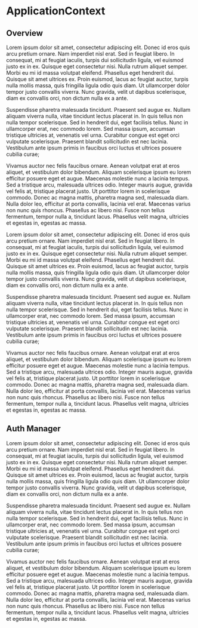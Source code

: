 # ApplicationContext

## Overview

Lorem ipsum dolor sit amet, consectetur adipiscing elit. Donec id eros quis arcu pretium ornare. Nam imperdiet nisl erat. Sed in feugiat libero. In consequat, mi at feugiat iaculis, turpis dui sollicitudin ligula, vel euismod justo ex in ex. Quisque eget consectetur nisi. Nulla rutrum aliquet semper. Morbi eu mi id massa volutpat eleifend. Phasellus eget hendrerit dui. Quisque sit amet ultrices ex. Proin euismod, lacus ac feugiat auctor, turpis nulla mollis massa, quis fringilla ligula odio quis diam. Ut ullamcorper dolor tempor justo convallis viverra. Nunc gravida, velit ut dapibus scelerisque, diam ex convallis orci, non dictum nulla ex a ante.

Suspendisse pharetra malesuada tincidunt. Praesent sed augue ex. Nullam aliquam viverra nulla, vitae tincidunt lectus placerat in. In quis tellus non nulla tempor scelerisque. Sed in hendrerit dui, eget facilisis tellus. Nunc in ullamcorper erat, nec commodo lorem. Sed massa ipsum, accumsan tristique ultricies at, venenatis vel urna. Curabitur congue est eget orci vulputate scelerisque. Praesent blandit sollicitudin est nec lacinia. Vestibulum ante ipsum primis in faucibus orci luctus et ultrices posuere cubilia curae;

Vivamus auctor nec felis faucibus ornare. Aenean volutpat erat at eros aliquet, et vestibulum dolor bibendum. Aliquam scelerisque ipsum eu lorem efficitur posuere eget et augue. Maecenas molestie nunc a lacinia tempus. Sed a tristique arcu, malesuada ultrices odio. Integer mauris augue, gravida vel felis at, tristique placerat justo. Ut porttitor lorem in scelerisque commodo. Donec ac magna mattis, pharetra magna sed, malesuada diam. Nulla dolor leo, efficitur at porta convallis, lacinia vel erat. Maecenas varius non nunc quis rhoncus. Phasellus ac libero nisi. Fusce non tellus fermentum, tempor nulla a, tincidunt lacus. Phasellus velit magna, ultricies et egestas in, egestas ac massa.

Lorem ipsum dolor sit amet, consectetur adipiscing elit. Donec id eros quis arcu pretium ornare. Nam imperdiet nisl erat. Sed in feugiat libero. In consequat, mi at feugiat iaculis, turpis dui sollicitudin ligula, vel euismod justo ex in ex. Quisque eget consectetur nisi. Nulla rutrum aliquet semper. Morbi eu mi id massa volutpat eleifend. Phasellus eget hendrerit dui. Quisque sit amet ultrices ex. Proin euismod, lacus ac feugiat auctor, turpis nulla mollis massa, quis fringilla ligula odio quis diam. Ut ullamcorper dolor tempor justo convallis viverra. Nunc gravida, velit ut dapibus scelerisque, diam ex convallis orci, non dictum nulla ex a ante.

Suspendisse pharetra malesuada tincidunt. Praesent sed augue ex. Nullam aliquam viverra nulla, vitae tincidunt lectus placerat in. In quis tellus non nulla tempor scelerisque. Sed in hendrerit dui, eget facilisis tellus. Nunc in ullamcorper erat, nec commodo lorem. Sed massa ipsum, accumsan tristique ultricies at, venenatis vel urna. Curabitur congue est eget orci vulputate scelerisque. Praesent blandit sollicitudin est nec lacinia. Vestibulum ante ipsum primis in faucibus orci luctus et ultrices posuere cubilia curae;

Vivamus auctor nec felis faucibus ornare. Aenean volutpat erat at eros aliquet, et vestibulum dolor bibendum. Aliquam scelerisque ipsum eu lorem efficitur posuere eget et augue. Maecenas molestie nunc a lacinia tempus. Sed a tristique arcu, malesuada ultrices odio. Integer mauris augue, gravida vel felis at, tristique placerat justo. Ut porttitor lorem in scelerisque commodo. Donec ac magna mattis, pharetra magna sed, malesuada diam. Nulla dolor leo, efficitur at porta convallis, lacinia vel erat. Maecenas varius non nunc quis rhoncus. Phasellus ac libero nisi. Fusce non tellus fermentum, tempor nulla a, tincidunt lacus. Phasellus velit magna, ultricies et egestas in, egestas ac massa.

## Auth Manager

Lorem ipsum dolor sit amet, consectetur adipiscing elit. Donec id eros quis arcu pretium ornare. Nam imperdiet nisl erat. Sed in feugiat libero. In consequat, mi at feugiat iaculis, turpis dui sollicitudin ligula, vel euismod justo ex in ex. Quisque eget consectetur nisi. Nulla rutrum aliquet semper. Morbi eu mi id massa volutpat eleifend. Phasellus eget hendrerit dui. Quisque sit amet ultrices ex. Proin euismod, lacus ac feugiat auctor, turpis nulla mollis massa, quis fringilla ligula odio quis diam. Ut ullamcorper dolor tempor justo convallis viverra. Nunc gravida, velit ut dapibus scelerisque, diam ex convallis orci, non dictum nulla ex a ante.

Suspendisse pharetra malesuada tincidunt. Praesent sed augue ex. Nullam aliquam viverra nulla, vitae tincidunt lectus placerat in. In quis tellus non nulla tempor scelerisque. Sed in hendrerit dui, eget facilisis tellus. Nunc in ullamcorper erat, nec commodo lorem. Sed massa ipsum, accumsan tristique ultricies at, venenatis vel urna. Curabitur congue est eget orci vulputate scelerisque. Praesent blandit sollicitudin est nec lacinia. Vestibulum ante ipsum primis in faucibus orci luctus et ultrices posuere cubilia curae;

Vivamus auctor nec felis faucibus ornare. Aenean volutpat erat at eros aliquet, et vestibulum dolor bibendum. Aliquam scelerisque ipsum eu lorem efficitur posuere eget et augue. Maecenas molestie nunc a lacinia tempus. Sed a tristique arcu, malesuada ultrices odio. Integer mauris augue, gravida vel felis at, tristique placerat justo. Ut porttitor lorem in scelerisque commodo. Donec ac magna mattis, pharetra magna sed, malesuada diam. Nulla dolor leo, efficitur at porta convallis, lacinia vel erat. Maecenas varius non nunc quis rhoncus. Phasellus ac libero nisi. Fusce non tellus fermentum, tempor nulla a, tincidunt lacus. Phasellus velit magna, ultricies et egestas in, egestas ac massa.